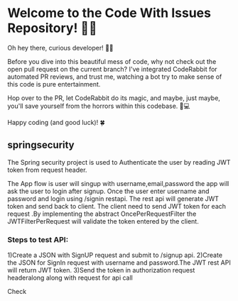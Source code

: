 # Welcome to the Code With Issues Repository! 🚨🐇

Oh hey there, curious developer! 🕵️‍♂️

Before you dive into this beautiful mess of code, why not check out the open pull request on the current branch? I've integrated CodeRabbit for automated PR reviews, and trust me, watching a bot try to make sense of this code is pure entertainment.

Hop over to the PR, let CodeRabbit do its magic, and maybe, just maybe, you'll save yourself from the horrors within this codebase. 🐰💻

Happy coding (and good luck)! 🍀



## springsecurity

The Spring security project is used to Authenticate the user by reading JWT token from request header.

The App flow is user will singup with username,email,password the app will ask the user to login after signup.
Once the user enter username and password and login using /signin restapi. The rest api will generate JWT token and send back to client.
The client need to send JWT token for each request .By implementing the abstract OncePerRequestFilter the JWTFilterPerRequest will validate the token entered by the client.

### Steps to test API:

1)Create a JSON with SignUP request and submit to /signup api.
2)Create the JSON for SignIn request with username and password.The JWT rest API will return JWT token.
3)Send the token in authorization request headeralong along with request for api call


Check